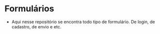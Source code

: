 # Formulários
* Aqui nesse repositório se encontra todo tipo de formulário. De login, de cadastro, de envio e etc. 
